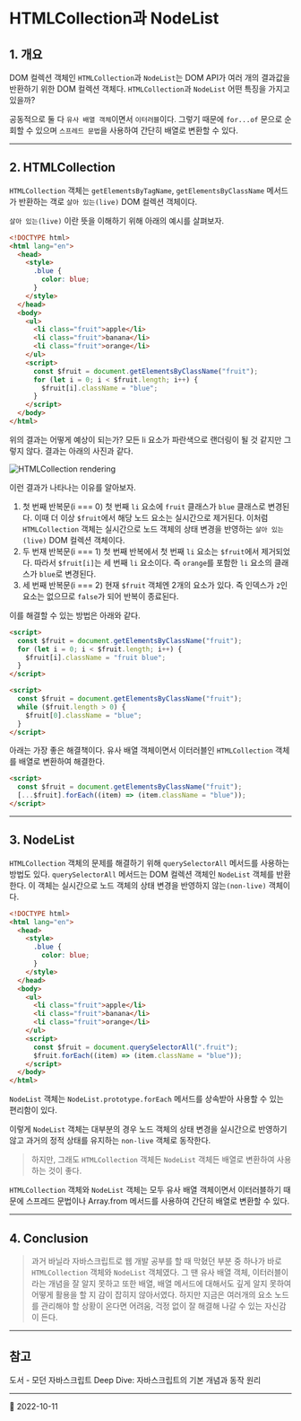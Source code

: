 # HTMLCollection과 NodeList

## 1. 개요

DOM 컬렉션 객체인 `HTMLCollection`과 `NodeList`는 DOM API가 여러 개의 결과값을 반환하기 위한 DOM 컬렉션 객체다. `HTMLCollection`과 `NodeList` 어떤 특징을 가지고 있을까?

공동적으로 둘 다 `유사 배열 객체`이면서 `이터러블`이다. 그렇기 때문에 `for...of` 문으로 순회할 수 있으며 `스프레드 문법`을 사용하여 간단히 배열로 변환할 수 있다.

***

## 2. HTMLCollection

`HTMLCollection` 객체는 `getElementsByTagName`, `getElementsByClassName` 메서드가 반환하는 객로 `살아 있는(live)` DOM 컬렉션 객체이다.

`살아 있는(live)` 이란 뜻을 이해하기 위해 아래의 예시를 살펴보자.

```html
<!DOCTYPE html>
<html lang="en">
  <head>
    <style>
      .blue {
        color: blue;
      }
    </style>
  </head>
  <body>
    <ul>
      <li class="fruit">apple</li>
      <li class="fruit">banana</li>
      <li class="fruit">orange</li>
    </ul>
    <script>
      const $fruit = document.getElementsByClassName("fruit");
      for (let i = 0; i < $fruit.length; i++) {
        $fruit[i].className = "blue";
      }
    </script>
  </body>
</html>
```

위의 결과는 어떻게 예상이 되는가? 모든 li 요소가 파란색으로 랜더링이 될 것 같지만 그렇지 않다. 결과는 아래의 사진과 같다.

![HTMLCollection rendering](../../image/JS/DOM/HTMLCollection\&NodeList/HTMLCollection1.png)

이런 결과가 나타나는 이유를 알아보자.

1. 첫 번째 반복문(i === 0) 첫 번째 `li` 요소에 `fruit` 클래스가 `blue` 클래스로 변경된다. 이때 더 이상 `$fruit`에서 해당 노드 요소는 실시간으로 제거된다. 이처럼 `HTMLCollection` 객체는 실시간으로 노드 객체의 상태 변경을 반영하는 `살아 있는(live)` DOM 컬렉션 객체이다.
2. 두 번재 반복문(i === 1) 첫 번째 반복에서 첫 번째 `li` 요소는 `$fruit`에서 제거되었다. 따라서 `$fruit[i]`는 세 번째 `li` 요소이다. 즉 `orange`를 포함한 `li` 요소의 클래스가 `blue`로 변경된다.
3. 세 번째 반복문(i === 2) 현재 `$fruit` 객체엔 2개의 요소가 있다. 즉 인덱스가 `2`인 요소는 없으므로 `false`가 되어 반복이 종료된다.

이를 해결할 수 있는 방법은 아래와 같다.

```html
<script>
  const $fruit = document.getElementsByClassName("fruit");
  for (let i = 0; i < $fruit.length; i++) {
    $fruit[i].className = "fruit blue";
  }
</script>
```

```html
<script>
  const $fruit = document.getElementsByClassName("fruit");
  while ($fruit.length > 0) {
    $fruit[0].className = "blue";
  }
</script>
```

아래는 가장 좋은 해결책이다. 유사 배열 객체이면서 이터러블인 `HTMLCollection` 객체를 배열로 변환하여 해결한다.

```html
<script>
  const $fruit = document.getElementsByClassName("fruit");
  [...$fruit].forEach((item) => (item.className = "blue"));
</script>
```

***

## 3. NodeList

`HTMLCollection` 객체의 문제를 해결하기 위해 `querySelectorAll` 메서드를 사용하는 방법도 있다. `querySelectorAll` 메서드는 DOM 컬렉션 객체인 `NodeList` 객체를 반환한다. 이 객체는 실시간으로 노드 객체의 상태 변경을 반영하지 않는`(non-live)` 객체이다.

```html
<!DOCTYPE html>
<html lang="en">
  <head>
    <style>
      .blue {
        color: blue;
      }
    </style>
  </head>
  <body>
    <ul>
      <li class="fruit">apple</li>
      <li class="fruit">banana</li>
      <li class="fruit">orange</li>
    </ul>
    <script>
      const $fruit = document.querySelectorAll(".fruit");
      $fruit.forEach((item) => (item.className = "blue"));
    </script>
  </body>
</html>
```

`NodeList` 객체는 `NodeList.prototype.forEach` 메서드를 상속받아 사용할 수 있는 편리함이 있다.

이렇게 `NodeList` 객체는 대부분의 경우 노드 객체의 상태 변경을 실시간으로 반영하기 않고 과거의 정적 상태를 유지하는 `non-live` 객체로 동작한다.

> 하지만, 그래도 `HTMLCollection` 객체든 `NodeList` 객체든 배열로 변환하여 사용하는 것이 좋다.

`HTMLCollection` 객체와 `NodeList` 객체는 모두 유사 배열 객체이면서 이터러블하기 때문에 스프레드 문법이나 Array.from 메서드를 사용하여 간단히 배열로 변환할 수 있다.

***

## 4. Conclusion

> 과거 바닐라 자바스크립트로 웹 개발 공부를 할 때 막혔던 부분 중 하나가 바로 `HTMLCollection` 객체와 `NodeList` 객체였다. 그 땐 유사 배열 객체, 이터러블이라는 개념을 잘 알지 못하고 또한 배열, 배열 메서드에 대해서도 깊게 알지 못하여 어떻게 활용을 할 지 감이 잡히지 않아서였다. 하지만 지금은 여러개의 요소 노드를 관리해야 할 상황이 온다면 어려움, 걱정 없이 잘 해결해 나갈 수 있는 자신감이 든다.

***

## 참고

도서 - 모던 자바스크립트 Deep Dive: 자바스크립트의 기본 개념과 동작 원리

***

📅 2022-10-11
